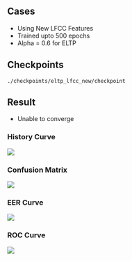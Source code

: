 
## Cases 
- Using New LFCC Features
- Trained upto 500 epochs
- Alpha = 0.6 for ELTP


## Checkpoints
```./checkpoints/eltp_lfcc_new/checkpoint```
## Result
- Unable to converge

### History Curve
![](history_curve.png)

### Confusion Matrix 
![](confusion_matrix.png)


### EER Curve 
![](EER_Curve.png)


### ROC Curve
![](ROC_curve.png)
